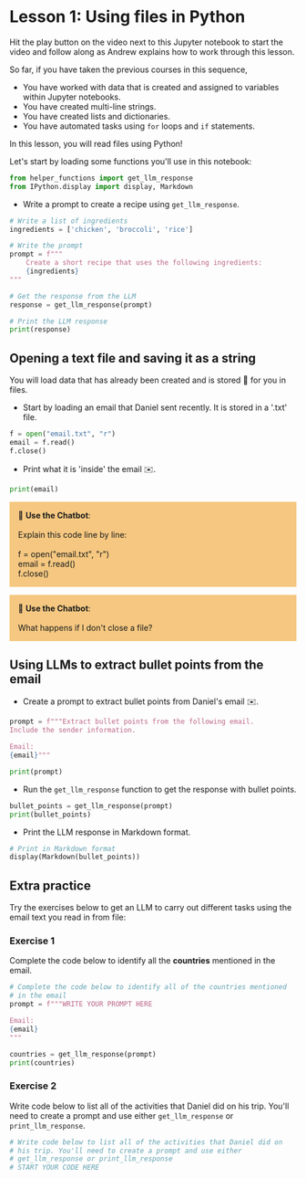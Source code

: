 # Lesson 1: Using files in Python

Hit the play button on the video next to this Jupyter notebook to start the video and follow along as Andrew explains how to work through this lesson.

So far, if you have taken the previous courses in this sequence, 
* You have worked with data that is created and assigned to variables within Jupyter notebooks.
* You have created multi-line strings.
* You have created lists and dictionaries.
* You have automated tasks using `for` loops and `if` statements.


In this lesson, you will read files using Python!

Let's start by loading some functions you'll use in this notebook:


```python
from helper_functions import get_llm_response
from IPython.display import display, Markdown
```

* Write a prompt to create a recipe using `get_llm_response`.


```python
# Write a list of ingredients
ingredients = ['chicken', 'broccoli', 'rice']

# Write the prompt
prompt = f"""
    Create a short recipe that uses the following ingredients:
    {ingredients}
"""

# Get the response from the LLM
response = get_llm_response(prompt)

# Print the LLM response
print(response)
```

## Opening a text file and saving it as a string

You will load data that has already been created and is stored 📁 for you in files.

* Start by loading an email that Daniel sent recently. It is stored in a '.txt' file.


```python
f = open("email.txt", "r")
email = f.read()
f.close()
```

* Print what it is 'inside' the email ✉️.


```python
print(email)
```

<p style="background-color:#F5C780; padding:15px"> 🤖 <b>Use the Chatbot</b>:
    <br><br>
    Explain this code line by line:
    <br><br>f = open("email.txt", "r")
    <br>email = f.read()
    <br>f.close()
</p>

<p style="background-color:#F5C780; padding:15px"> 🤖 <b>Use the Chatbot</b>:
    <br><br>
    What happens if I don't close a file?
</p>

## Using LLMs to extract bullet points from the email

* Create a prompt to extract bullet points from Daniel's email ✉️.


```python
prompt = f"""Extract bullet points from the following email. 
Include the sender information. 

Email:
{email}"""

print(prompt)
```

* Run the ```get_llm_response``` function to get the response with bullet points.


```python
bullet_points = get_llm_response(prompt)
print(bullet_points)
```

* Print the LLM response in Markdown format.


```python
# Print in Markdown format
display(Markdown(bullet_points))
```

## Extra practice

Try the exercises below to get an LLM to carry out different tasks using the email text you read in from file:

### Exercise 1

Complete the code below to identify all the **countries** mentioned in the email.


```python
# Complete the code below to identify all of the countries mentioned 
# in the email
prompt = f"""WRITE YOUR PROMPT HERE

Email:
{email}
"""

countries = get_llm_response(prompt)
print(countries)
```

### Exercise 2

Write code below to list all of the activities that Daniel did on his trip. You'll need to create a prompt and use either `get_llm_response` or `print_llm_response`.


```python
# Write code below to list all of the activities that Daniel did on 
# his trip. You'll need to create a prompt and use either 
# get_llm_response or print_llm_response
# START YOUR CODE HERE
```
